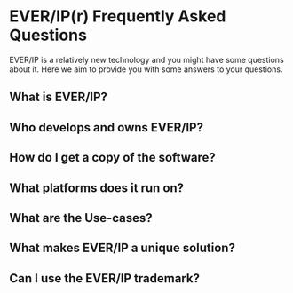 # EVER/IP(r) Frequently Asked Questions

EVER/IP is a relatively new technology and you might have some questions about it.
Here we aim to provide you with some answers to your questions.

## What is EVER/IP?

## Who develops and owns EVER/IP?

## How do I get a copy of the software?

## What platforms does it run on?

## What are the Use-cases?

## What makes EVER/IP a unique solution?

## Can I use the EVER/IP trademark?


